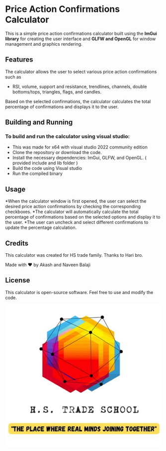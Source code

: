 # Price Action Confirmations Calculator

This is a simple price action confirmations calculator built using the **ImGui library** for creating the user interface and **GLFW and OpenGL** for window management and graphics rendering.


## Features
The calculator allows the user to select various price action confirmations such as 
- RSI, volume, support and resistance, trendlines, channels, double bottoms/tops, triangles, flags, and candles.

Based on the selected confirmations, the calculator calculates the total percentage of confirmations and displays it to the user.

## Building and Running

### To build and run the calculator using visual studio:

* This was made for x64 with visual studio 2022 community edition
* Clone the repository or download the code.
* Install the necessary dependencies: ImGui, GLFW, and OpenGL. ( provided include and lib folder )
* Build the code using Visual studio 
* Run the compiled binary

## Usage
*When the calculator window is first opened, the user can select the desired price action confirmations by checking the corresponding checkboxes. 
*The calculator will automatically calculate the total percentage of confirmations based on the selected options and display it to the user. 
*The user can uncheck and select different confirmations to update the percentage calculation.

## Credits
This calculator was created for HS trade family.
Thanks to Hari bro.

Made with :heart: by Akash and Naveen Balaji 

## License
This calculator is open-source software. Feel free to use and modify the code.

![HS Trade School ](/hstrade.jpg "HS Trade School")


